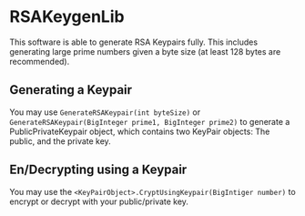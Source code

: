 # RSAKeygenLib
This software is able to generate RSA Keypairs fully. This includes generating large prime numbers given a byte size (at least 128 bytes are recommended).
## Generating a Keypair
You may use ```GenerateRSAKeypair(int byteSize)``` or ```GenerateRSAKeypair(BigInteger prime1, BigInteger prime2)``` to generate a PublicPrivateKeypair object, which contains two KeyPair objects: The public, and the private key.
## En/Decrypting using a Keypair
You may use the ```<KeyPairObject>.CryptUsingKeypair(BigIntiger number)``` to encrypt or decrypt with your public/private key.
